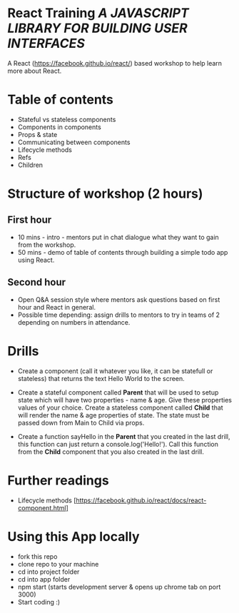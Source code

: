 # React Training _A JAVASCRIPT LIBRARY FOR BUILDING USER INTERFACES_ 
A React (https://facebook.github.io/react/) based workshop to help learn more about React.

# Table of contents
- Stateful vs stateless components
- Components in components
- Props & state
- Communicating between components
- Lifecycle methods
- Refs
- Children

# Structure of workshop (2 hours)
## First hour
- 10 mins - intro - mentors put in chat dialogue what they want to gain from the workshop.
- 50 mins - demo of table of contents through building a simple todo app using React.

## Second hour
- Open Q&A session style where mentors ask questions based on first hour and React in general.
- Possible time depending: assign drills to mentors to try in teams of 2 depending on numbers in attendance.

# Drills
- Create a component (call it whatever you like, it can be statefull or stateless) that returns the text Hello World to the screen.

- Create a stateful component called **Parent** that will be used to setup state which will have two properties - name & age. Give these properties values of your choice. Create a stateless component called **Child** that will render the name & age properties of state. The state must be passed down from Main to Child via props.

- Create a function sayHello in the **Parent** that you created in the last drill, this function can just return a console.log('Hello!'). Call this function from the **Child** component that you also created in the last drill.


# Further readings
- Lifecycle methods [https://facebook.github.io/react/docs/react-component.html]

# Using this App locally
- fork this repo
- clone repo to your machine
- cd into project folder
- cd into app folder
- npm start (starts development server & opens up chrome tab on port 3000)
- Start coding :)
